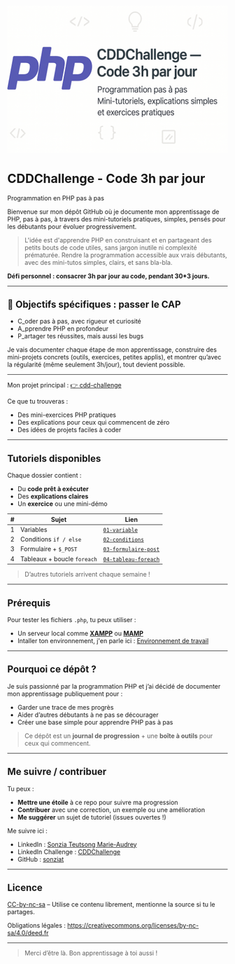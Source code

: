 ![Bannière](banner.png)
# CDDChallenge - Code 3h par jour
Programmation en PHP pas à pas

Bienvenue sur mon dépôt GitHub où je documente mon apprentissage de PHP, pas à pas, à travers des mini-tutoriels pratiques, simples, pensés pour les débutants pour évoluer progressivement.
> L'idée est d'apprendre PHP en construisant et en partageant des petits bouts de code utiles, sans jargon inutile ni complexité prématurée.
> Rendre la programmation accessible aux vrais débutants, avec des mini-tutos simples, clairs, et sans bla-bla.

**Défi personnel : consacrer 3h par jour au code, pendant 30*3 jours.**  

---

## 🎯 Objectifs spécifiques : passer le **CAP**

- C_oder pas à pas, avec rigueur et curiosité
- A_pprendre PHP en profondeur
- P_artager tes réussites, mais aussi les bugs

Je vais documenter chaque étape de mon apprentissage, construire des mini-projets concrets (outils, exercices, petites applis), et montrer qu’avec la régularité (même seulement 3h/jour), tout devient possible. 

---

Mon projet principal :
[👉 cdd-challenge](https://github.com/sonziat/cdd-challenge)

Ce que tu trouveras :
- Des mini-exercices PHP pratiques
- Des explications pour ceux qui commencent de zéro
- Des idées de projets faciles à coder

---

## Tutoriels disponibles

Chaque dossier contient :
- Du **code prêt à exécuter**
- Des **explications claires**
- Un **exercice** ou une mini-démo

| # | Sujet                              | Lien                       |
|---|------------------------------------|----------------------------|
| 1 | Variables                          | [`01-variable`](jours1-10/tutoriels/01-variable) |
| 2 | Conditions `if / else`             | [`02-conditions`](/jours1-10/tutoriels/02-conditions) |
| 3 | Formulaire + `$_POST`              | [`03-formulaire-post`](/jours1-10/tutoriels/03-formulaire-post) |
| 4 | Tableaux + boucle `foreach`        | [`04-tableau-foreach`](/jours1-10/tutoriels/04-tableau-foreach) |

> D’autres tutoriels arrivent chaque semaine !

---

## Prérequis

Pour tester les fichiers `.php`, tu peux utiliser :
- Un serveur local comme **[XAMPP](https://www.apachefriends.org/fr/index.html)** ou **[MAMP](https://www.mamp.info/)**
- Intaller ton environnement, j'en parle ici : [Environnement de travail](https://github.com/sonziat/cdd-challenge/environnement)
---

## Pourquoi ce dépôt ?

Je suis passionné par la programmation PHP et j’ai décidé de documenter mon apprentissage publiquement pour :
- Garder une trace de mes progrès
- Aider d’autres débutants à ne pas se décourager
- Créer une base simple pour apprendre PHP pas à pas

> Ce dépôt est un **journal de progression** + une **boîte à outils** pour ceux qui commencent.

---

## Me suivre / contribuer

Tu peux :
- **Mettre une étoile** à ce repo pour suivre ma progression
- **Contribuer** avec une correction, un exemple ou une amélioration
- **Me suggérer** un sujet de tutoriel (issues ouvertes !)

Me suivre ici :
- LinkedIn : [Sonzia Teutsong Marie-Audrey](https://linkedin.com/in/sonzia-teutsong)
- LinkedIn Challenge : [CDDChallenge](https://www.linkedin.com/feed/update/urn:li:activity:7379463413032329216/)
- GitHub : [sonziat](https://github.com/sonziat)

---

## Licence

[CC-by-nc-sa](LICENSE) – Utilise ce contenu librement, mentionne la source si tu le partages.

Obligations légales : https://creativecommons.org/licenses/by-nc-sa/4.0/deed.fr

---

> Merci d’être là. Bon apprentissage à toi aussi !
